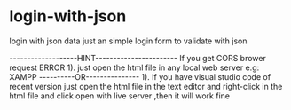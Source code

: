 # login-with-json
login with json data
 just an simple login form to validate with json 

-------------------HINT-----------------------
If you get CORS brower request ERROR 
  1). just open the html file in any local web server e.g: XAMPP
  ----------OR---------------
  1). If you have visual studio code of recent version just open the html file in the text editor and right-click in the html file and click open with live server ,then  it will work fine
